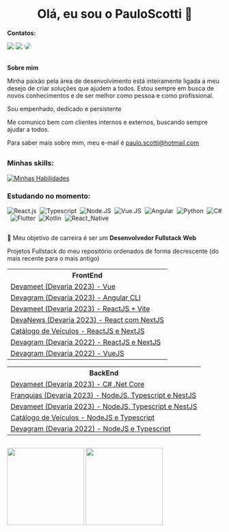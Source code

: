 <h1 align="center"> Olá, eu sou o PauloScotti 👋</h1>
<div>
<p><strong>Contatos:</strong></p>
<a href="https://instagram.com/paulorscotti" target="_blank"><img src="https://img.shields.io/badge/-Instagram-%23E4405F?style=for-the-badge&logo=instagram&logoColor=white"></a>
<a href = "mailto:paulo.scotti@hotmail.com"><img src="https://img.shields.io/badge/-Hotmail-%23333?style=for-the-badge&logo=gmail&logoColor=white" target="_blank"></a>
<a href="https://www.linkedin.com/in/paulo-scotti-94050a25/" target="_blank"><img src="https://img.shields.io/badge/-LinkedIn-%230077B5?style=for-the-badge&logo=linkedin&logoColor=white" style="border-radius: 30px" target="_blank"></a>
 </div>
 <br />
 <p><strong>Sobre mim</strong></p>
 <p>Minha paixão pela área de desenvolvimento está inteiramente ligada a meu desejo de criar soluções que ajudem a todos. Estou sempre em busca de novos conhecimentos e de ser melhor como pessoa e como profissional.</p>
 <p>Sou empenhado, dedicado e persistente</p>
 <p>Me comunico bem com clientes internos e externos, buscando sempre ajudar a todos.</p>
 <p>Para saber mais sobre mim, meu e-mail é <a href="mailto:"paulo.scotti@hotmail.com">paulo.scotti@hotmail.com</a></p>

##

 ### Minhas skills:
[![Minhas Habilidades](https://skillicons.dev/icons?i=html,css,js,ts,nodejs,react,vue,cs,angular,python,github,postman,vscode,visualstudio,git,figma
)](https://skillicons.dev)

### Estudando no momento:
![React.js](https://img.shields.io/badge/-React.js-0D1117?style=for-the-badge&logo=react&labelColor=0D1117)&nbsp;
![Typescript](https://img.shields.io/badge/-JavaScript-0D1117?style=for-the-badge&logo=javascript&labelColor=0D1117&textColor=0D1117)&nbsp;
![Node.JS](https://img.shields.io/badge/-Node.JS-0D1117?style=for-the-badge&logo=node.js&labelColor=0D1117&textColor=0D1117)&nbsp;
![Vue.JS](https://img.shields.io/badge/-Vue.JS-0D1117?style=for-the-badge&logo=vue.js&labelColor=0D1117&textColor=0D1117)&nbsp;
![Angular](https://img.shields.io/badge/-Angular-0D1117?style=for-the-badge&logo=angular&labelColor=0D1117&textColor=0D1117)&nbsp;
![Python](https://img.shields.io/badge/-Python-0D1117?style=for-the-badge&logo=python&labelColor=0D1117&textColor=0D1117)&nbsp;
![C#](https://img.shields.io/badge/-Csharp-0D1117?style=for-the-badge&logo=csharp&labelColor=0D1117&textColor=0D1117)&nbsp;
![Flutter](https://img.shields.io/badge/-Flutter-0D1117?style=for-the-badge&logo=flutter&labelColor=0D1117&textColor=0D1117)&nbsp;
![Kotlin](https://img.shields.io/badge/-Kotlin-0D1117?style=for-the-badge&logo=kotlin&labelColor=0D1117&textColor=0D1117)&nbsp;
![React_Native](https://img.shields.io/badge/-ReactNative-0D1117?style=for-the-badge&logo=react-native&labelColor=0D1117&textColor=0D1117)&nbsp;

##

💬 Meu objetivo de carreira é ser um <strong>Desenvolvedor Fullstack Web</strong>

Projetos Fullstack do meu repositório ordenados de forma decrescente (do mais recente para o mais antigo)

<table>
  <tr>
    <th>FrontEnd</th>
  </tr>
 <tr>
    <td><a href="https://github.com/PauloScotti/devameet-vue">Devameet (Devaria 2023) - Vue</a></td>
  </tr>
  <tr>
 <tr>
    <td><a href="https://github.com/PauloScotti/devagram-angular">Devagram (Devaria 2023) - Angular CLI</a></td>
  </tr>
  <tr>
    <tr>
    <td><a href="https://github.com/PauloScotti/devameet-react-js">Devameet (Devaria 2023) - ReactJS + Vite</a></td>
  </tr>
  <tr>
    <td><a href="https://github.com/PauloScotti/group_devaria_challeng">DevaNews (Devaria 2023) - React com NextJS</a></td>
  </tr>
  <tr>
    <td><a href="https://github.com/PauloScotti/app-catalogo-veiculos-reactjs">Catálogo de Veículos - ReactJS e NextJS</a></td>
  </tr>
  <tr>
    <td><a href="https://github.com/PauloScotti/devagram-react">Devagram (Devaria 2022) - ReactJS e NextJS</a></td>
  </tr>
  <tr>
    <td><a href="https://github.com/PauloScotti/devagram-vue-js">Devagram (Devaria 2022) - VueJS</a></td>
  </tr>
</table>

<table>
  <tr>
    <th>BackEnd</th>
  </tr>
  <tr>
    <td><a href="https://github.com/PauloScotti/DevameetCSharp">Devameet (Devaria 2023) - C# .Net Core</a></td>
  </tr>
  <tr>
    <td><a href="https://github.com/PauloScotti/desafio_franquia">Franquias (Devaria 2023) - NodeJS, Typescript e NestJS</a></td>
  </tr>
  <tr>
    <td><a href="https://github.com/PauloScotti/devameet-nest-js">Devameet (Devaria 2023) - NodeJS, Typescript e NestJS</a></td>
  </tr>
  <tr>
    <td><a href="https://github.com/PauloScotti/app-catalogo-veiculos-nodejs">Catálogo de Veículos - NodeJS e Typescript</a></td>
  </tr>
  <tr>
    <td><a href="https://github.com/PauloScotti/devagram-nextjs">Devagram (Devaria 2022) - NodeJS e Typescript</a></td>
  </tr>
</table>

##

<div>
  <img height="180em" src="https://github-readme-stats.vercel.app/api?username=PauloScotti&theme=algolia&show_icons=true" />
  <img height="180em" src="https://github-readme-stats.vercel.app/api/top-langs/?username=PauloScotti&theme=algolia" />
</div>
